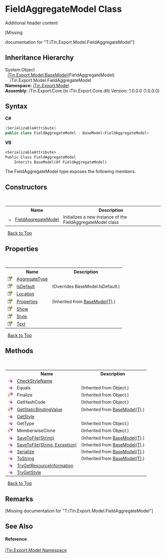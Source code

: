 # FieldAggregateModel Class
Additional header content 

\[Missing <summary> documentation for "T:iTin.Export.Model.FieldAggregateModel"\]


## Inheritance Hierarchy
System.Object<br />&nbsp;&nbsp;<a href="6632f561-4175-f1f2-939c-ac8b10159529">iTin.Export.Model.BaseModel</a>(FieldAggregateModel)<br />&nbsp;&nbsp;&nbsp;&nbsp;iTin.Export.Model.FieldAggregateModel<br />
**Namespace:**&nbsp;<a href="ef57ffcc-e95e-b212-5a46-9aa6f5a3511f">iTin.Export.Model</a><br />**Assembly:**&nbsp;iTin.Export.Core (in iTin.Export.Core.dll) Version: 1.0.0.0 (1.0.0.0)

## Syntax

**C#**<br />
``` C#
[SerializableAttribute]
public class FieldAggregateModel : BaseModel<FieldAggregateModel>
```

**VB**<br />
``` VB
<SerializableAttribute>
Public Class FieldAggregateModel
	Inherits BaseModel(Of FieldAggregateModel)
```

The FieldAggregateModel type exposes the following members.


## Constructors
&nbsp;<table><tr><th></th><th>Name</th><th>Description</th></tr><tr><td>![Public method](media/pubmethod.gif "Public method")</td><td><a href="8e93eeec-b6df-4a1e-35a7-e05c2e96209a">FieldAggregateModel</a></td><td>
Initializes a new instance of the FieldAggregateModel class</td></tr></table>&nbsp;
<a href="#fieldaggregatemodel-class">Back to Top</a>

## Properties
&nbsp;<table><tr><th></th><th>Name</th><th>Description</th></tr><tr><td>![Public property](media/pubproperty.gif "Public property")</td><td><a href="10a16230-5cec-6d72-a5f2-4ff4277dacd4">AggregateType</a></td><td /></tr><tr><td>![Public property](media/pubproperty.gif "Public property")</td><td><a href="3455a9f8-aead-1679-2591-c07527441d0b">IsDefault</a></td><td> (Overrides BaseModel.IsDefault.)</td></tr><tr><td>![Public property](media/pubproperty.gif "Public property")</td><td><a href="7eb96654-23f2-1faa-e80d-a7bedff3f54b">Location</a></td><td /></tr><tr><td>![Public property](media/pubproperty.gif "Public property")</td><td><a href="7e88785e-5670-4515-defa-d3f60ae16111">Properties</a></td><td> (Inherited from <a href="6632f561-4175-f1f2-939c-ac8b10159529">BaseModel(T)</a>.)</td></tr><tr><td>![Public property](media/pubproperty.gif "Public property")</td><td><a href="ea134f69-bd34-5f41-9f95-8610d89b8aad">Show</a></td><td /></tr><tr><td>![Public property](media/pubproperty.gif "Public property")</td><td><a href="6628865b-3657-724b-1a1e-9a5e3a7e0d92">Style</a></td><td /></tr><tr><td>![Public property](media/pubproperty.gif "Public property")</td><td><a href="6a465b0b-7cf9-70fe-4fbe-cf0504a4ec6e">Text</a></td><td /></tr></table>&nbsp;
<a href="#fieldaggregatemodel-class">Back to Top</a>

## Methods
&nbsp;<table><tr><th></th><th>Name</th><th>Description</th></tr><tr><td>![Public method](media/pubmethod.gif "Public method")</td><td><a href="d1b0c80e-ca85-f9c3-1f46-065acaa49e64">CheckStyleName</a></td><td /></tr><tr><td>![Public method](media/pubmethod.gif "Public method")</td><td>Equals</td><td> (Inherited from Object.)</td></tr><tr><td>![Protected method](media/protmethod.gif "Protected method")</td><td>Finalize</td><td> (Inherited from Object.)</td></tr><tr><td>![Public method](media/pubmethod.gif "Public method")</td><td>GetHashCode</td><td> (Inherited from Object.)</td></tr><tr><td>![Protected method](media/protmethod.gif "Protected method")</td><td><a href="4253f171-71af-35d6-e1b1-47af647eb205">GetStaticBindingValue</a></td><td> (Inherited from <a href="6632f561-4175-f1f2-939c-ac8b10159529">BaseModel(T)</a>.)</td></tr><tr><td>![Public method](media/pubmethod.gif "Public method")</td><td><a href="ec538de4-c513-d516-7db4-dd7b167806b2">GetStyle</a></td><td /></tr><tr><td>![Public method](media/pubmethod.gif "Public method")</td><td>GetType</td><td> (Inherited from Object.)</td></tr><tr><td>![Protected method](media/protmethod.gif "Protected method")</td><td>MemberwiseClone</td><td> (Inherited from Object.)</td></tr><tr><td>![Public method](media/pubmethod.gif "Public method")</td><td><a href="60537b6c-f261-e08e-2eee-1007e9760316">SaveToFile(String)</a></td><td> (Inherited from <a href="6632f561-4175-f1f2-939c-ac8b10159529">BaseModel(T)</a>.)</td></tr><tr><td>![Public method](media/pubmethod.gif "Public method")</td><td><a href="81bbc161-83e1-ff91-7904-4b6a5260f76c">SaveToFile(String, Exception)</a></td><td> (Inherited from <a href="6632f561-4175-f1f2-939c-ac8b10159529">BaseModel(T)</a>.)</td></tr><tr><td>![Public method](media/pubmethod.gif "Public method")</td><td><a href="d84fa1d2-692a-9e10-e839-60da45d50f19">Serialize</a></td><td> (Inherited from <a href="6632f561-4175-f1f2-939c-ac8b10159529">BaseModel(T)</a>.)</td></tr><tr><td>![Public method](media/pubmethod.gif "Public method")</td><td><a href="79c32584-b2b0-b6ca-0ade-5f0708e1a9b7">ToString</a></td><td> (Inherited from <a href="6632f561-4175-f1f2-939c-ac8b10159529">BaseModel(T)</a>.)</td></tr><tr><td>![Public method](media/pubmethod.gif "Public method")</td><td><a href="37d1c68f-4cd7-d638-aa90-95ab1ac0f0c7">TryGetResourceInformation</a></td><td /></tr><tr><td>![Public method](media/pubmethod.gif "Public method")</td><td><a href="81629d95-05d6-2786-07ed-20529d537a8f">TryGetStyle</a></td><td /></tr></table>&nbsp;
<a href="#fieldaggregatemodel-class">Back to Top</a>

## Remarks
\[Missing <remarks> documentation for "T:iTin.Export.Model.FieldAggregateModel"\]

## See Also


#### Reference
<a href="ef57ffcc-e95e-b212-5a46-9aa6f5a3511f">iTin.Export.Model Namespace</a><br />